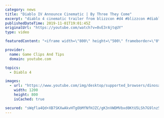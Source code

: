 ```yaml
---
category: news
title: "Diablo IV Announce Cinematic | By Three They Come"
excerpt: "diablo 4 cinematic trailer from blizzcon #d4 #blizzcon #diablo."
publishedDateTime: 2019-11-01T19:01:45Z
originalUrl: "https://youtube.com/watch?v=0vE3rAjtqUY"
type: video

featuredContent: "<iframe width=\"800\" height=\"500\" frameborder=\"0\" src=\"https://www.youtube.com/embed/0vE3rAjtqUY\" allow=\"accelerometer; autoplay; encrypted-media; gyroscope; picture-in-picture\" allowfullscreen></iframe>"

provider:
  name: Game Clips And Tips
  domain: youtube.com

topics:
  - Diablo 4

images:
  - url: "https://www.youtube.com/img/desktop/supported_browsers/dinosaur.png"
    width: 1200
    height: 800
    isCached: true

secured: "sWqfla4Qd+XB7SKXwAkvHTgObMfNfHJZC/gK3nVWDMVbxd0KtU5LSh7G9lnz5kpPuHrxcZW4gyx/nAXZfZbWqkIyJD6HQeW7Oecpgo1LvmVseJBnCm4FgCTHIFEg7ykoXcm2CRr9pCYsN+docFvI8TLuS93NKD/0eqXSdo+u+BxrtRO5CNCmq8TkLYHl+0aKWET2jHAhw4RCl7n6OCBYv3aQJ2xkIRpznh3qhN6+d28Ou06nBKDMawEzuUV4cUxcaYUoDsvZpG/LXQkjOD1zZn4L9F9iJPWwxaeMeqU23mQJwdsSxT2yvYjRFlAki2r82BH3TJMMnWXTT0uToFa1BTo5+t+dLXEvXmTrD/ka7GhxMSWBj052o2g2C9+9LrzbSLT3K0JWAqZRjdLPQiiy2A==;xsdlqiQg1iN453Vz9KUNFA=="
---
```


